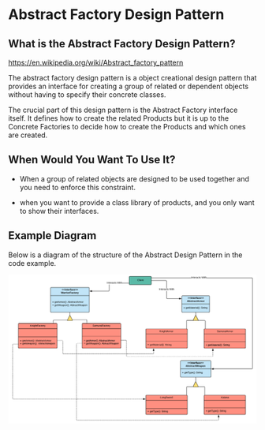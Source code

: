 # Abstract Factory Design Pattern

## What is the Abstract Factory Design Pattern?

https://en.wikipedia.org/wiki/Abstract_factory_pattern

The abstract factory design pattern is a object creational design pattern that provides an interface for creating a group of related or dependent objects without having to specify their concrete classes.

The crucial part of this design pattern is the Abstract Factory interface itself. It defines how to create the related Products but it is up to the Concrete Factories to decide how to create the Products and which ones are created.

## When Would You Want To Use It?

* When a group of related objects are designed to be used together and you need to enforce this constraint.

* when you want to provide a class library of products, and you only want to show their interfaces.  


## Example Diagram

Below is a diagram of the structure of the Abstract Design Pattern in the code example.

![Abstract Factory](src/main/resources/diagrams/AbstractFactoryDesignPattern.png?raw=true "Abstract Factory Example")
